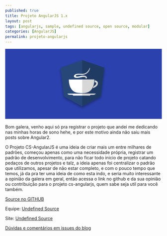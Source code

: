 ```yaml
---
published: true
title: Projeto AngularJS 1.x
layout: post
tags: [angularjs, sample, undefined source, open source, modular]
categories: [AngularJS]
permalink: projeto-angularjs
---
```

![AngularJS](/public/image/undefinedsource.png)

Bom galera, venho aqui só pra registrar o projeto que andei me dedicando nas minhas horas de sono hehe, e por este motivo ainda não saiu mais posts sobre Angular2.

O Projeto CS-AngularJS é uma ideia de criar mais um entre milhares de padrões, começou apenas como uma necessidade própria, registrar um padrão de desenvolvimento, para não ficar todo inicio de projeto catando pedaços de outros projetos e talz, a ideia apenas foi centralizar o padrão que utilizamos, apesar de não estar completo, e com o pouco tempo que temos, já da pra ter uma ideia de como esta indo, e seria muito interessante a opinião da galera em geral, então acessa o link no github e da sua opinião ou contribuição para o projeto cs-angularjs, quem sabe seja util para você também.

[Source no GITHUB](https://github.com/undefinedsource/cs-angularjs)

Equipe: [Undefined Source](https://github.com/undefinedsource)

Site: [Undefined Source](https://undefinedsource.github.io)

[Dúvidas e comentários em issues do blog](https://github.com/jhonmike/jhonmike.github.io/issues)

